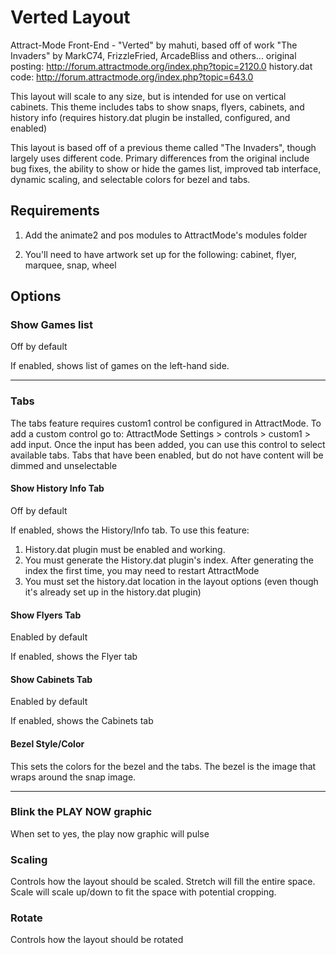 # Verted Layout

Attract-Mode Front-End - "Verted" by mahuti, based off of work "The Invaders" by MarkC74, FrizzleFried, ArcadeBliss and others...
original posting: http://forum.attractmode.org/index.php?topic=2120.0
history.dat code: http://forum.attractmode.org/index.php?topic=643.0

This layout will scale to any size, but is intended for use on vertical cabinets. This theme includes tabs to show snaps, flyers, cabinets, and history info (requires history.dat plugin be installed, configured, and enabled)

This layout is based off of a previous theme called "The Invaders", though largely uses different code. Primary differences from the original include bug fixes, the ability to show or hide the games list, improved tab interface, dynamic scaling, and selectable colors for bezel and tabs. 
## Requirements

1. Add the animate2 and pos modules to AttractMode's modules folder

2. You'll need to have artwork set up for the following: cabinet, flyer, marquee, snap, wheel

## Options

### Show Games list
Off by default

If enabled, shows list of games on the left-hand side.

--- 

### Tabs
The tabs feature requires custom1 control be configured in AttractMode. To add a custom control go to: AttractMode Settings > controls > custom1 > add input. Once the input has been added, you can use this control to select available tabs. Tabs that have been enabled, but do not have content will be dimmed and unselectable

#### Show History Info Tab
Off by default

If enabled, shows the History/Info tab. To use this feature: 

1. History.dat plugin must be enabled and working. 
2. You must generate the History.dat plugin's index. After generating the index the first time, you may need to restart AttractMode
3. You must set the history.dat location in the layout options (even though it's already set up in the history.dat plugin)
 
#### Show Flyers Tab
Enabled by default

If enabled, shows the Flyer tab

#### Show Cabinets Tab
Enabled by default

If enabled, shows the Cabinets tab

#### Bezel Style/Color
This sets the colors for the bezel and the tabs. The bezel is the image that wraps around the snap image. 

--- 

### Blink the PLAY NOW graphic
When set to yes, the play now graphic will pulse

### Scaling
Controls how the layout should be scaled. Stretch will fill the entire space. Scale will scale up/down to fit the space with potential cropping. 

### Rotate
Controls how the layout should be rotated
  